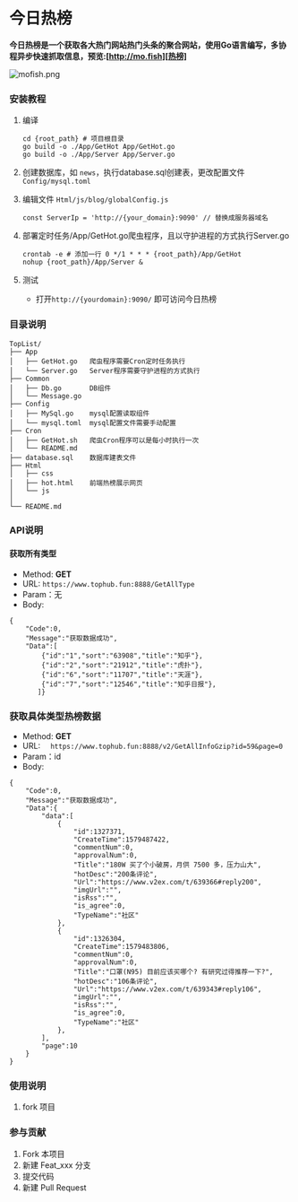 # 今日热榜

**今日热榜是一个获取各大热门网站热门头条的聚合网站，使用Go语言编写，多协程异步快速抓取信息，预览:[http://mo.fish][热榜]**

![mofish.png](http://ww1.sinaimg.cn/large/00606sp8ly1gamwewkuiuj31gu0tn0x0.jpg)

### 安装教程

1. 编译

   ```
   cd {root_path} # 项目根目录
   go build -o ./App/GetHot App/GetHot.go
   go build -o ./App/Server App/Server.go 
   ```
   
2. 创建数据库，如 `news`，执行database.sql创建表，更改配置文件`Config/mysql.toml`

3. 编辑文件 `Html/js/blog/globalConfig.js`

   ```
   const ServerIp = 'http://{your_domain}:9090' // 替换成服务器域名
   ```

4. 部署定时任务/App/GetHot.go爬虫程序，且以守护进程的方式执行Server.go

   ```
   crontab -e # 添加一行 0 */1 * * * {root_path}/App/GetHot
   nohup {root_path}/App/Server &
   ```

5. 测试

   - 打开`http://{yourdomain}:9090/` 即可访问今日热榜


### 目录说明

```
TopList/
├── App
│   ├── GetHot.go   爬虫程序需要Cron定时任务执行
│   └── Server.go   Server程序需要守护进程的方式执行
├── Common
│   ├── Db.go       DB组件
│   └── Message.go  
├── Config
│   ├── MySql.go    mysql配置读取组件
│   └── mysql.toml  mysql配置文件需要手动配置
├── Cron
│   ├── GetHot.sh   爬虫Cron程序可以是每小时执行一次
│   └── README.md
├── database.sql    数据库建表文件
├── Html
│   ├── css
│   ├── hot.html    前端热榜展示网页
│   └── js
│  
└── README.md
```

### API说明

#### 获取所有类型
- Method: **GET**
- URL:  ```https://www.tophub.fun:8888/GetAllType```
- Param：无
- Body:
```
{
    "Code":0,
    "Message":"获取数据成功",
    "Data":[
        {"id":"1","sort":"63908","title":"知乎"},
        {"id":"2","sort":"21912","title":"虎扑"},
        {"id":"6","sort":"11707","title":"天涯"},
        {"id":"7","sort":"12546","title":"知乎日报"},
       ]}
```


### 获取具体类型热榜数据
- Method: **GET**
- URL:  ```  https://www.tophub.fun:8888/v2/GetAllInfoGzip?id=59&page=0```
- Param：id
- Body:
```
{
    "Code":0,
    "Message":"获取数据成功",
    "Data":{
        "data":[
            {
                "id":1327371,
                "CreateTime":1579487422,
                "commentNum":0,
                "approvalNum":0,
                "Title":"180W 买了个小破房，月供 7500 多，压力山大",
                "hotDesc":"200条评论",
                "Url":"https://www.v2ex.com/t/639366#reply200",
                "imgUrl":"",
                "isRss":"",
                "is_agree":0,
                "TypeName":"社区"
            },
            {
                "id":1326304,
                "CreateTime":1579483806,
                "commentNum":0,
                "approvalNum":0,
                "Title":"口罩(N95) 目前应该买哪个? 有研究过得推荐一下?",
                "hotDesc":"106条评论",
                "Url":"https://www.v2ex.com/t/639343#reply106",
                "imgUrl":"",
                "isRss":"",
                "is_agree":0,
                "TypeName":"社区"
            },
        ],
        "page":10
    }
}
```


### 使用说明

1. fork 项目

### 参与贡献

1. Fork 本项目
2. 新建 Feat_xxx 分支
3. 提交代码
4. 新建 Pull Request


[热榜]: https://www.printf520.com/hot.html
